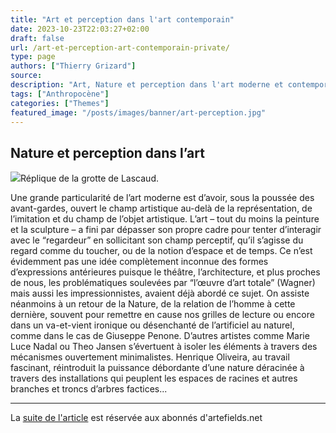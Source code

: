 ```yaml
---
title: "Art et perception dans l'art contemporain"
date: 2023-10-23T22:03:27+02:00
draft: false
url: /art-et-perception-art-contemporain-private/
type: page
authors: ["Thierry Grizard"]
source: 
description: "Art, Nature et perception dans l'art moderne et contemporain, de Moholy-Nagy à Olafur Eliasson en passant par Marcel Duchamp."
tags: ["Anthropocène"]
categories: ["Themes"]
featured_image: "/posts/images/banner/art-perception.jpg"
---
```

## Nature et perception dans l’art

![](/posts/images/art-perception/lascaud-parietal-grotte-rupestre.jpg)Réplique de la grotte de Lascaud.

Une grande particularité de l’art moderne est d’avoir, sous la poussée des avant-gardes, ouvert le champ artistique au-delà de la représentation, de l’imitation et du champ de l’objet artistique. L’art – tout du moins la peinture et la sculpture – a fini par dépasser son propre cadre pour tenter d’interagir avec le “regardeur” en sollicitant son champ perceptif, qu’il s’agisse du regard comme du toucher, ou de la notion d’espace et de temps. Ce n’est évidemment pas une idée complètement inconnue des formes d’expressions antérieures puisque le théâtre, l’architecture, et plus proches de nous, les problématiques soulevées par “l’œuvre d’art totale” (Wagner) mais aussi les impressionnistes, avaient déjà abordé ce sujet. On assiste néanmoins à un retour de la Nature, de la relation de l’homme à cette dernière, souvent pour remettre en cause nos grilles de lecture ou encore dans un va-et-vient ironique ou désenchanté de l’artificiel au naturel, comme dans le cas de Giuseppe Penone. D’autres artistes comme Marie Luce Nadal ou Theo Jansen s’évertuent à isoler les éléments à travers des mécanismes ouvertement minimalistes. Henrique Oliveira, au travail fascinant, réintroduit la puissance débordante d’une nature déracinée à travers des installations qui peuplent les espaces de racines et autres branches et troncs d’arbres factices...

---

La [suite de l'article](https://www.artefields.net/art-et-perception-art-contemporain/) est réservée aux abonnés d'artefields.net
